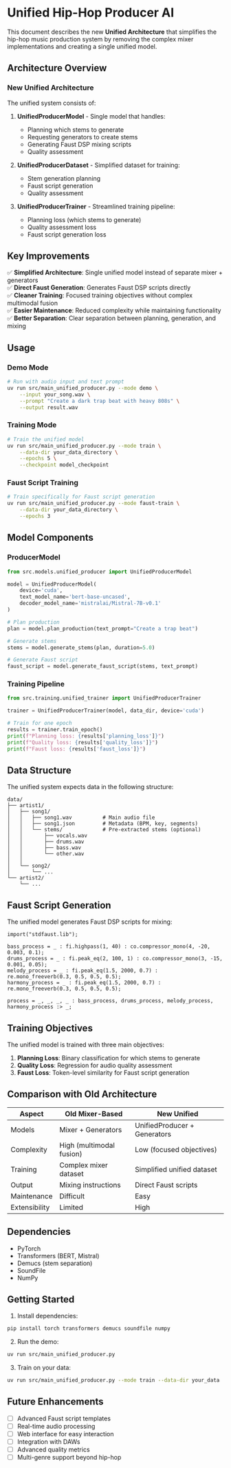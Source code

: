 # Unified Hip-Hop Producer AI

This document describes the new **Unified Architecture** that simplifies the hip-hop music production system by removing the complex mixer implementations and creating a single unified model.

## Architecture Overview

### New Unified Architecture

The unified system consists of:

1. **UnifiedProducerModel** - Single model that handles:
   - Planning which stems to generate
   - Requesting generators to create stems
   - Generating Faust DSP mixing scripts
   - Quality assessment

2. **UnifiedProducerDataset** - Simplified dataset for training:
   - Stem generation planning
   - Faust script generation
   - Quality assessment

3. **UnifiedProducerTrainer** - Streamlined training pipeline:
   - Planning loss (which stems to generate)
   - Quality assessment loss
   - Faust script generation loss

## Key Improvements

✅ **Simplified Architecture**: Single unified model instead of separate mixer + generators  
✅ **Direct Faust Generation**: Generates Faust DSP scripts directly  
✅ **Cleaner Training**: Focused training objectives without complex multimodal fusion  
✅ **Easier Maintenance**: Reduced complexity while maintaining functionality  
✅ **Better Separation**: Clear separation between planning, generation, and mixing  

## Usage

### Demo Mode

```bash
# Run with audio input and text prompt
uv run src/main_unified_producer.py --mode demo \
    --input your_song.wav \
    --prompt "Create a dark trap beat with heavy 808s" \
    --output result.wav
```

### Training Mode

```bash
# Train the unified model
uv run src/main_unified_producer.py --mode train \
    --data-dir your_data_directory \
    --epochs 5 \
    --checkpoint model_checkpoint
```

### Faust Script Training

```bash
# Train specifically for Faust script generation
uv run src/main_unified_producer.py --mode faust-train \
    --data-dir your_data_directory \
    --epochs 3
```

## Model Components

### ProducerModel

```python
from src.models.unified_producer import UnifiedProducerModel

model = UnifiedProducerModel(
    device='cuda',
    text_model_name='bert-base-uncased',
    decoder_model_name='mistralai/Mistral-7B-v0.1'
)

# Plan production
plan = model.plan_production(text_prompt="Create a trap beat")

# Generate stems
stems = model.generate_stems(plan, duration=5.0)

# Generate Faust script
faust_script = model.generate_faust_script(stems, text_prompt)
```

### Training Pipeline

```python
from src.training.unified_trainer import UnifiedProducerTrainer

trainer = UnifiedProducerTrainer(model, data_dir, device='cuda')

# Train for one epoch
results = trainer.train_epoch()
print(f"Planning loss: {results['planning_loss']}")
print(f"Quality loss: {results['quality_loss']}")
print(f"Faust loss: {results['faust_loss']}")
```

## Data Structure

The unified system expects data in the following structure:

```
data/
├── artist1/
│   ├── song1/
│   │   ├── song1.wav          # Main audio file
│   │   ├── song1.json         # Metadata (BPM, key, segments)
│   │   └── stems/             # Pre-extracted stems (optional)
│   │       ├── vocals.wav
│   │       ├── drums.wav
│   │       ├── bass.wav
│   │       └── other.wav
│   │
│   └── song2/
│       └── ...
└── artist2/
    └── ...
```

## Faust Script Generation

The unified model generates Faust DSP scripts for mixing:

```faust
import("stdfaust.lib");

bass_process = _ : fi.highpass(1, 40) : co.compressor_mono(4, -20, 0.003, 0.1);
drums_process = _ : fi.peak_eq(2, 100, 1) : co.compressor_mono(3, -15, 0.001, 0.05);
melody_process = _ : fi.peak_eq(1.5, 2000, 0.7) : re.mono_freeverb(0.3, 0.5, 0.5, 0.5);
harmony_process = _ : fi.peak_eq(1.5, 2000, 0.7) : re.mono_freeverb(0.3, 0.5, 0.5, 0.5);

process = _, _, _, _ : bass_process, drums_process, melody_process, harmony_process :> _;
```

## Training Objectives

The unified model is trained with three main objectives:

1. **Planning Loss**: Binary classification for which stems to generate
2. **Quality Loss**: Regression for audio quality assessment
3. **Faust Loss**: Token-level similarity for Faust script generation

## Comparison with Old Architecture

| Aspect | Old Mixer-Based | New Unified |
|--------|----------------|-------------|
| Models | Mixer + Generators | UnifiedProducer + Generators |
| Complexity | High (multimodal fusion) | Low (focused objectives) |
| Training | Complex mixer dataset | Simplified unified dataset |
| Output | Mixing instructions | Direct Faust scripts |
| Maintenance | Difficult | Easy |
| Extensibility | Limited | High |

## Dependencies

- PyTorch
- Transformers (BERT, Mistral)
- Demucs (stem separation)
- SoundFile
- NumPy

## Getting Started

1. Install dependencies:
```bash
pip install torch transformers demucs soundfile numpy
```

2. Run the demo:
```bash
uv run src/main_unified_producer.py
```

3. Train on your data:
```bash
uv run src/main_unified_producer.py --mode train --data-dir your_data
```

## Future Enhancements

- [ ] Advanced Faust script templates
- [ ] Real-time audio processing
- [ ] Web interface for easy interaction
- [ ] Integration with DAWs
- [ ] Advanced quality metrics
- [ ] Multi-genre support beyond hip-hop 